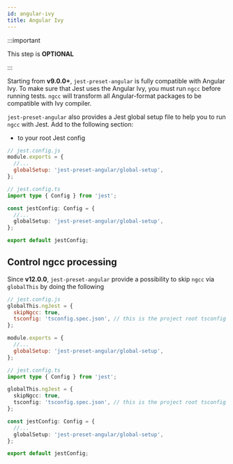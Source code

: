 ```yaml
---
id: angular-ivy
title: Angular Ivy
---
```


:::important

This step is **OPTIONAL**

:::

Starting from **v9.0.0+**, `jest-preset-angular` is fully compatible with Angular Ivy. To make sure that Jest uses the
Angular Ivy, you must run `ngcc` before running tests. `ngcc` will transform all Angular-format packages to be compatible
with Ivy compiler.

`jest-preset-angular` also provides a Jest global setup file to help you to run `ngcc` with Jest. Add to the following section:

- to your root Jest config

```js tab
// jest.config.js
module.exports = {
  //...
  globalSetup: 'jest-preset-angular/global-setup',
};
```

```ts tab
// jest.config.ts
import type { Config } from 'jest';

const jestConfig: Config = {
  //...
  globalSetup: 'jest-preset-angular/global-setup',
};

export default jestConfig;
```

## Control ngcc processing

Since **v12.0.0**, `jest-preset-angular` provide a possibility to skip `ngcc` via `globalThis` by doing the following

```js tab
// jest.config.js
globalThis.ngJest = {
  skipNgcc: true,
  tsconfig: 'tsconfig.spec.json', // this is the project root tsconfig
};

module.exports = {
  //...
  globalSetup: 'jest-preset-angular/global-setup',
};
```

```ts tab
// jest.config.ts
import type { Config } from 'jest';

globalThis.ngJest = {
  skipNgcc: true,
  tsconfig: 'tsconfig.spec.json', // this is the project root tsconfig
};

const jestConfig: Config = {
  //...
  globalSetup: 'jest-preset-angular/global-setup',
};

export default jestConfig;
```

